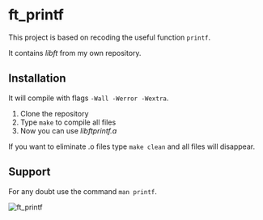 # ft_printf

This project is based on recoding the useful function `printf`.

It contains *libft* from my own repository.


## Installation

It will compile with flags `-Wall -Werror -Wextra`.

1. Clone the repository
2. Type `make` to compile all files
3. Now you can use *libftprintf.a*

If you want to eliminate .o files type `make clean` and all files will disappear.

## Support

For any doubt use the command `man printf`.

![ft_printf](https://encrypted-tbn0.gstatic.com/images?q=tbn%3AANd9GcQhHOS3Wc7FuKC6OfP6dOxRn4YfPorAx5OA4EjGpRhA3O103Vav)
